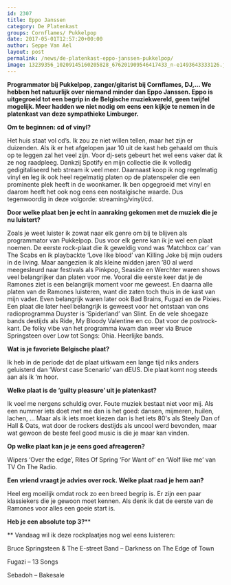 ```yaml
---
id: 2307
title: Eppo Janssen 
category: De Platenkast
groups: Cornflames/ Pukkelpop
date: 2017-05-01T12:57:20+00:00
author: Seppe Van Ael
layout: post
permalink: /news/de-platenkast-eppo-janssen-pukkelpop/
image: 13239356_10209145160205828_676201909546417433_n-e1493643333126.jpg
---
```

**Programmator bij Pukkelpop, zanger/gitarist bij Cornflames, DJ,&#8230; We hebben het natuurlijk over niemand minder dan Eppo Janssen. Eppo is uitgegroeid tot een begrip in de Belgische muziekwereld, geen twijfel mogelijk. Meer hadden we niet nodig om eens een kijkje te nemen in de platenkast van deze sympathieke Limburger.**

**Om te beginnen: cd of vinyl?**

Het huis staat vol cd’s. Ik zou ze niet willen tellen, maar het zijn er duizenden. Als ik er het afgelopen jaar 10 uit de kast heb gehaald om thuis op te leggen zal het veel zijn. Voor dj-sets gebeurt het wel eens vaker dat ik ze nog raadpleeg. Dankzij Spotify en mijn collectie die ik volledig gedigitaliseerd heb stream ik veel meer. Daarnaast koop ik nog regelmatig vinyl en leg ik ook heel regelmatig platen op de platenspeler die een prominente plek heeft in de woonkamer. Ik ben opgegroeid met vinyl en daarom heeft het ook nog eens een nostalgische waarde. Dus tegenwoordig in deze volgorde: streaming/vinyl/cd.

**Door welke plaat ben je echt in aanraking gekomen met de muziek die je nu luistert?**

Zoals je weet luister ik zowat naar elk genre om bij te blijven als programmator van Pukkelpop. Dus voor elk genre kan ik je wel een plaat noemen. De eerste rock-plaat die ik geweldig vond was ‘Matchbox car’ van The Scabs en ik playbackte ‘Love like blood’ van Killing Joke bij mijn ouders in de living. Maar aangezien ik als kleine midden jaren ’80 al werd meegesleurd naar festivals als Pinkpop, Seaside en Werchter waren shows veel belangrijker dan platen voor me. Vooral die eerste keer dat je de Ramones ziet is een belangrijk moment voor me geweest. En daarna alle platen van de Ramones luisteren, want die zaten toch thuis in de kast van mijn vader. Even belangrijk waren later ook Bad Brains, Fugazi en de Pixies. Een plaat die later heel belangrijk is geweest voor het ontstaan van ons radioprogramma Duyster is ‘Spiderland’ van Slint. En de vele shoegaze bands destijds als Ride, My Bloody Valentine en co. Dat voor de postrock-kant. De folky vibe van het programma kwam dan weer via Bruce Springsteen over Low tot Songs: Ohia. Heerlijke bands.

**Wat is je favoriete Belgische plaat?**

Ik heb in de periode dat de plaat uitkwam een lange tijd niks anders geluisterd dan ‘Worst case Scenario’ van dEUS. Die plaat komt nog steeds aan als ik ‘m hoor.

**Welke plaat is de ‘guilty pleasure’ uit je platenkast?**

Ik voel me nergens schuldig over. Foute muziek bestaat niet voor mij. Als een nummer iets doet met me dan is het goed: dansen, mijmeren, huilen, lachen, … Maar als ik iets moet kiezen dan is het iets 80's als Steely Dan of Hall & Oats, wat door de rockers destijds als uncool werd bevonden, maar wat gewoon de beste feel good music is die je maar kan vinden.

**Op welke plaat kan je je eens goed afreageren?**

Wipers ‘Over the edge’, Rites Of Spring ‘For Want of’ en ‘Wolf like me’ van TV On The Radio.

**Een vriend vraagt je advies over rock. Welke plaat raad je hem aan?**

Heel erg moeilijk omdat rock zo een breed begrip is. Er zijn een paar klassiekers die je gewoon moet kennen. Als denk ik dat de eerste van de Ramones voor alles een goeie start is.

**Heb je een absolute top 3?****
  
** Vandaag wil ik deze rockplaatjes nog wel eens luisteren:
  
Bruce Springsteen & The E-street Band – Darkness on The Edge of Town
  
Fugazi – 13 Songs
  
Sebadoh – Bakesale

